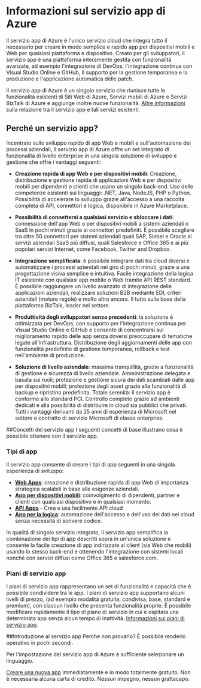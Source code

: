 <properties 
	pageTitle="Informazioni sul servizio app di Azure" 
	description="Perché il servizio app di Azure è la piattaforma migliore per lo sviluppo di app Web e mobili." 
	services="app-service" 
	documentationCenter="" 
	authors="omarkmsft" 
	manager="dwrede" 
	editor="jimbe"/>

<tags 
	ms.service="app-service" 
	ms.workload="na" 
	ms.tgt_pltfrm="na" 
	ms.devlang="na" 
	ms.topic="article" 
	ms.date="10/02/2015" 
	ms.author="omark"/>

# Informazioni sul servizio app di Azure
Il servizio app di Azure è l'unico servizio cloud che integra tutto il necessario per creare in modo semplice e rapido app per dispositivi mobili e Web per qualsiasi piattaforma e dispositivo. Creato per gli sviluppatori, il servizio app è una piattaforma interamente gestita con funzionalità avanzate, ad esempio l'integrazione di DevOps, l'integrazione continua con Visual Studio Online e GitHub, il supporto per la gestione temporanea e la produzione e l'applicazione automatica delle patch.

Il servizio app di Azure è un singolo servizio che riunisce tutte le funzionalità esistenti di Siti Web di Azure, Servizi mobili di Azure e Servizi BizTalk di Azure e aggiunge inoltre nuove funzionalità. [Altre informazioni](http://azure.microsoft.com/documentation/services/app-service/) sulla relazione tra il servizio app e tali servizi esistenti.

## Perché un servizio app?
Incentrato sullo sviluppo rapido di app Web e mobili e sull'automazione dei processi aziendali, il servizio app di Azure offre un set integrato di funzionalità di livello enterprise in una singola soluzione di sviluppo e gestione che offre i vantaggi seguenti:

- **Creazione rapida di app Web e per dispositivi mobili**: Creazione, distribuzione e gestione rapida di applicazioni Web e per dispositivi mobili per dipendenti o clienti che usano un singolo back-end. Uso delle competenze esistenti sui linguaggi: .NET, Java, NodeJS, PHP o Python. Possibilità di accelerare lo sviluppo grazie all'accesso a una raccolta completa di API, connettori e logica, disponibile in Azure Marketplace.

- **Possibilità di connettersi a qualsiasi servizio e sbloccare i dati**: connessione dell'app Web o per dispositivi mobili a sistemi aziendali o SaaS in pochi minuti grazie ai connettori predefiniti. È possibile scegliere tra oltre 50 connettori per sistemi aziendali quali SAP, Siebel e Oracle ai servizi aziendali SaaS più diffusi, quali Salesforce e Office 365 e ai più popolari servizi Internet, come Facebook, Twitter and Dropbox.

- **Integrazione semplificata**: è possibile integrare dati tra cloud diversi e automatizzare i processi aziendali nel giro di pochi minuti, grazie a una progettazione visiva semplice e intuitiva. Facile integrazione della logica IT esistente con qualsiasi app mobile o Web tramite API REST standard. È possibile raggiungere un livello avanzato di integrazione delle applicazioni aziendali, realizzare soluzioni B2B mediante EDI, criteri aziendali (motore regole) e molto altro ancora. Il tutto sulla base della piattaforma BizTalk, leader nel settore.

- **Produttività degli sviluppatori senza precedenti**: la soluzione è ottimizzata per DevOps, con supporto per l'integrazione continua per Visual Studio Online e GitHub e consente di concentrarsi sul miglioramento rapido delle app senza doversi preoccupare di tematiche legate all'infrastruttura. Distribuzione degli aggiornamenti delle app con funzionalità predefinite di gestione temporanea, rollback e test nell'ambiente di produzione.

- **Soluzione di livello aziendale**: massima tranquillità, grazie a funzionalità di gestione e sicurezza di livello aziendale. Amministrazione delegata e basata sui ruoli; protezione e gestione sicura dei dati scambiati dalle app per dispositivi mobili; protezione degli asset grazie alla funzionalità di backup e ripristino predefinita. Totale serenità: il servizio app è conforme allo standard PCI. Controllo completo grazie ad ambienti dedicati e alla possibilità di distribuire in cloud sia pubblici che privati. Tutti i vantaggi derivanti da 25 anni di esperienza di Microsoft nel settore e contratto di servizio Microsoft di classe enterprise.


##Concetti del servizio app
I seguenti concetti di base illustrano cosa è possibile ottenere con il servizio app.

### Tipi di app
Il servizio app consente di creare i tipi di app seguenti in una singola esperienza di sviluppo:

- [**Web Apps**](../app-service-web-overview): creazione e distribuzione rapida di app Web di importanza strategica scalabili in base alle esigenze aziendali.
- [**App per dispositivi mobili**](../app-service-mobile-value-prop-preview): coinvolgimento di dipendenti, partner e clienti con qualsiasi dispositivo e in qualsiasi momento.
- [**API Apps**](../app-service-api-apps-why-best-platform) - Crea e usa facilmente API cloud
- [**App per la logica**](../app-service-logic-what-are-logic-apps): automazione dell'accesso e dell'uso dei dati nei cloud senza necessità di scrivere codice.

In qualità di singolo servizio integrato, il servizio app semplifica la combinazione dei tipi di app descritti sopra in un'unica soluzione e consente la facile creazione di app indirizzate ai client (sia Web che mobili) usando lo stesso back-end e ottenendo l'integrazione con sistemi locali nonché con servizi diffusi come Office 365 e salesforce.com.

### Piani di servizio app
I piani di servizio app rappresentano un set di funzionalità e capacità che è possibile condividere tra le app. I piani di servizio app supportano alcuni livelli di prezzo, (ad esempio modalità gratuita, condivisa, base, standard e premium), con ciascun livello che presenta funzionalità proprie. È possibile modificare rapidamente il tipo di piano di servizio in cui è ospitata una determinata app senza alcun tempo di inattività. [Informazioni sui piani di servizio app](../web-sites-web-hosting-plan-overview.md).

##Introduzione al servizio app
Perché non provarlo? È possibile renderlo operativo in pochi secondi.

Per l'impostazione del servizio app di Azure è sufficiente selezionare un linguaggio.

[Creare una nuova app](http://go.microsoft.com/fwlink/?LinkId=523751) immediatamente e in modo totalmente gratuito. Non è necessaria alcuna carta di credito. Nessun impegno, nessun grattacapo.
 

<!---HONumber=Oct15_HO3-->